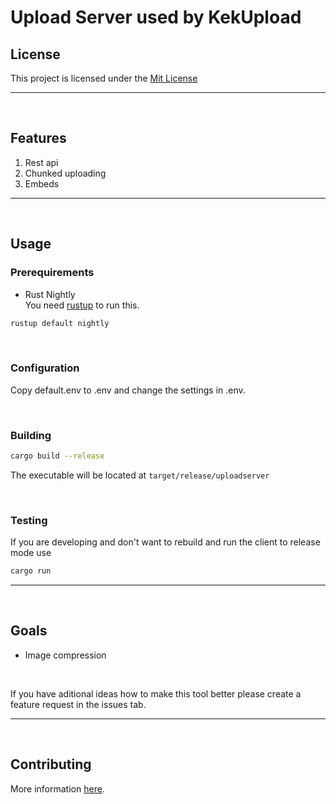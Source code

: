 # Upload Server used by KekUpload

## License
This project is licensed under the [Mit License](https://mit-license.org/)

<hr>
<br>

## Features
1. Rest api
2. Chunked uploading
3. Embeds

<hr>
<br>

## Usage

### Prerequirements

- Rust Nightly <br>
You need [rustup](https://rustup.rs/) to run this.

```sh
rustup default nightly
```

<br>

### Configuration
Copy default.env to .env and change the settings in .env.

<br>

### Building
```sh
cargo build --release
```

The executable will be located at `target/release/uploadserver`

<br>

### Testing
If you are developing and don't want to rebuild and run the client to release mode use
```sh
cargo run
```
<hr>
<br>

## Goals

- Image compression

<br>

If you have aditional ideas how to make this tool better please create a feature request in the issues tab.

<hr>
<br>

## Contributing
More information [here](https://github.com/KekOnTheWorld/uploadserver/blob/main/CONTRIBUTE.md).